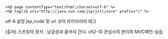 ```
<%@ page contentType="text/html;charset=utf-8" %>
<%@ taglib uri="http://java.sun.com/jsp/jstl/core" prefix="c" %>
```
 utf-8 설정 jsp_code
 및 uri 코어 라이브러리 태그
 
 (출처) 스프링의 정석 : 남궁성과 끝까지 간다. ch2-10 관심사의 분리와 MVC패턴-실습 
